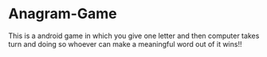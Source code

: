# Anagram-Game
This is a android game in which you give one letter and then computer takes turn and doing so whoever can make a meaningful word out of it wins!!
